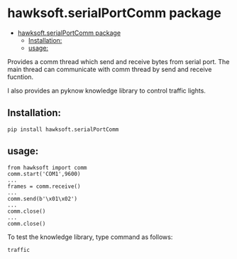 # hawksoft.serialPortComm package

- [hawksoft.serialPortComm package](#hawksoftserialportcomm-package)
  - [Installation:](#installation)
  - [usage:](#usage)

Provides a comm thread which send and receive bytes from serial port. The main thread can communicate with comm thread by  send and receive fucntion.

I also provides an pyknow knowledge library to control traffic lights.


## Installation:

```
pip install hawksoft.serialPortComm
```

## usage:

```
from hawksoft import comm
comm.start('COM1',9600)
...
frames = comm.receive()
...
comm.send(b'\x01\x02')
...
comm.close()
...
comm.close()

```


To test the knowledge library, type command as follows:
```
traffic
```

